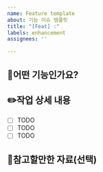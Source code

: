 ```yaml
---
name: Feature template
about: 기능 이슈 템플릿
title: "[Feat] :"
labels: enhancement
assignees: ''

---
```


## 🧐어떤 기능인가요?


## ✏️작업 상세 내용

- [ ] TODO
- [ ] TODO
- [ ] TODO

## 📖참고할만한 자료(선택)
